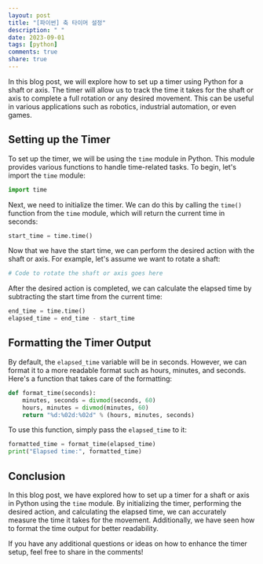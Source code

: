 ```yaml
---
layout: post
title: "[파이썬] 축 타이머 설정"
description: " "
date: 2023-09-01
tags: [python]
comments: true
share: true
---
```


In this blog post, we will explore how to set up a timer using Python for a shaft or axis. The timer will allow us to track the time it takes for the shaft or axis to complete a full rotation or any desired movement. This can be useful in various applications such as robotics, industrial automation, or even games.

## Setting up the Timer

To set up the timer, we will be using the `time` module in Python. This module provides various functions to handle time-related tasks. To begin, let's import the `time` module:

```python
import time
```

Next, we need to initialize the timer. We can do this by calling the `time()` function from the `time` module, which will return the current time in seconds:

```python
start_time = time.time()
```

Now that we have the start time, we can perform the desired action with the shaft or axis. For example, let's assume we want to rotate a shaft:

```python
# Code to rotate the shaft or axis goes here
```

After the desired action is completed, we can calculate the elapsed time by subtracting the start time from the current time:

```python
end_time = time.time()
elapsed_time = end_time - start_time
```

## Formatting the Timer Output

By default, the `elapsed_time` variable will be in seconds. However, we can format it to a more readable format such as hours, minutes, and seconds. Here's a function that takes care of the formatting:

```python
def format_time(seconds):
    minutes, seconds = divmod(seconds, 60)
    hours, minutes = divmod(minutes, 60)
    return "%d:%02d:%02d" % (hours, minutes, seconds)
```

To use this function, simply pass the `elapsed_time` to it:

```python
formatted_time = format_time(elapsed_time)
print("Elapsed time:", formatted_time)
```

## Conclusion

In this blog post, we have explored how to set up a timer for a shaft or axis in Python using the `time` module. By initializing the timer, performing the desired action, and calculating the elapsed time, we can accurately measure the time it takes for the movement. Additionally, we have seen how to format the time output for better readability.

If you have any additional questions or ideas on how to enhance the timer setup, feel free to share in the comments!